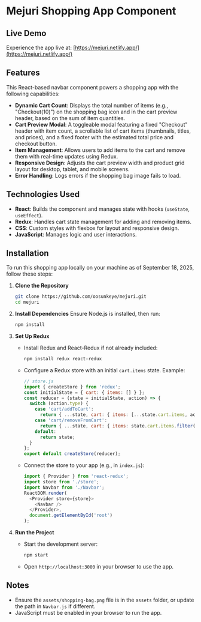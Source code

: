 # Mejuri Shopping App Component

## Live Demo
Experience the app live at: [https://mejuri.netlify.app/](https://mejuri.netlify.app/)

## Features

This React-based navbar component powers a shopping app with the following capabilities:

- **Dynamic Cart Count**: Displays the total number of items (e.g., "Checkout(10)") on the shopping bag icon and in the cart preview header, based on the sum of item quantities.
- **Cart Preview Modal**: A toggleable modal featuring a fixed "Checkout" header with item count, a scrollable list of cart items (thumbnails, titles, and prices), and a fixed footer with the estimated total price and checkout button.
- **Item Management**: Allows users to add items to the cart and remove them with real-time updates using Redux.
- **Responsive Design**: Adjusts the cart preview width and product grid layout for desktop, tablet, and mobile screens.
- **Error Handling**: Logs errors if the shopping bag image fails to load.

## Technologies Used
- **React**: Builds the component and manages state with hooks (`useState`, `useEffect`).
- **Redux**: Handles cart state management for adding and removing items.
- **CSS**: Custom styles with flexbox for layout and responsive design.
- **JavaScript**: Manages logic and user interactions.

## Installation

To run this shopping app locally on your machine as of September 18, 2025, follow these steps:

1. **Clone the Repository**
   ```bash
   git clone https://github.com/oosunkeye/mejuri.git
   cd mejuri
   ```

2. **Install Dependencies**
   Ensure Node.js is installed, then run:
   ```bash
   npm install
   ```

3. **Set Up Redux**
   - Install Redux and React-Redux if not already included:
     ```bash
     npm install redux react-redux
     ```
   - Configure a Redux store with an initial `cart.items` state. Example:
     ```javascript
     // store.js
     import { createStore } from 'redux';
     const initialState = { cart: { items: [] } };
     const reducer = (state = initialState, action) => {
       switch (action.type) {
         case 'cart/addToCart':
           return { ...state, cart: { items: [...state.cart.items, action.payload] } };
         case 'cart/removeFromCart':
           return { ...state, cart: { items: state.cart.items.filter(item => item.id !== action.payload) } };
         default:
           return state;
       }
     };
     export default createStore(reducer);
     ```
   - Connect the store to your app (e.g., in `index.js`):
     ```javascript
     import { Provider } from 'react-redux';
     import store from './store';
     import Navbar from './Navbar';
     ReactDOM.render(
       <Provider store={store}>
         <Navbar />
       </Provider>,
       document.getElementById('root')
     );
     ```

4. **Run the Project**
   - Start the development server:
     ```bash
     npm start
     ```
   - Open `http://localhost:3000` in your browser to use the app.

## Notes
- Ensure the `assets/shopping-bag.png` file is in the `assets` folder, or update the path in `Navbar.js` if different.
- JavaScript must be enabled in your browser to run the app.